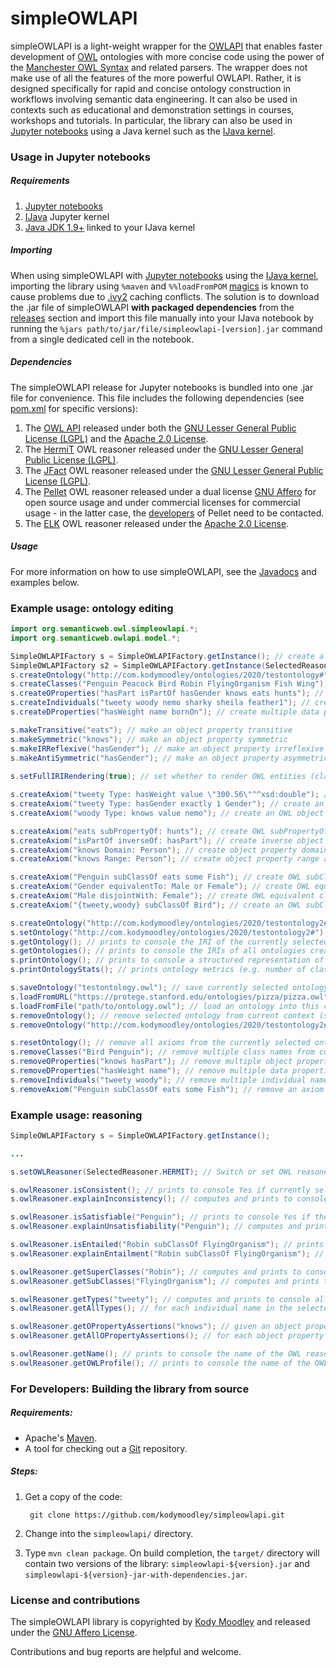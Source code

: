 # simpleOWLAPI
simpleOWLAPI is a light-weight wrapper for the [OWLAPI](https://github.com/owlcs/owlapi) that enables faster development of [OWL](https://www.w3.org/TR/owl2-overview/) ontologies with more concise code using the power of the [Manchester OWL Syntax](https://www.w3.org/TR/owl2-manchester-syntax/) and related parsers. The wrapper does not make use of all the features of the more powerful OWLAPI. Rather, it is designed specifically for rapid and concise ontology construction in workflows involving semantic data engineering. It can also be used in contexts such as educational and demonstration settings in courses, workshops and tutorials. In particular, the library can also be used in [Jupyter notebooks](https://jupyter.org/) using a Java kernel such as the [IJava kernel](https://github.com/SpencerPark/IJava).

### Usage in Jupyter notebooks

##### Requirements

1. [Jupyter notebooks](https://jupyter.org/)
2. [IJava](https://github.com/SpencerPark/IJava) Jupyter kernel
3. [Java JDK 1.9+](https://jdk.java.net/) linked to your IJava kernel

##### Importing

When using simpleOWLAPI with [Jupyter notebooks](https://jupyter.org/) using the [IJava kernel](https://github.com/SpencerPark/IJava), importing the library using ``%maven`` and ``%%loadFromPOM`` [magics](https://github.com/SpencerPark/IJava/blob/master/docs/magics.md) is known to cause problems due to [.ivy2](https://ant.apache.org/ivy/history/2.5.0/settings/caches.html) caching conflicts. The solution is to download the .jar file of simpleOWLAPI **with packaged dependencies** from the [releases](https://github.com/kodymoodley/simpleowlapi/releases/) section and import this file manually into your IJava notebook by running the ``%jars path/to/jar/file/simpleowlapi-[version].jar`` command from a single dedicated cell in the notebook.

##### Dependencies

The simpleOWLAPI release for Jupyter notebooks is bundled into one .jar file for convenience. This file includes the following dependencies (see [pom.xml](https://github.com/kodymoodley/simpleowlapi/blob/master/pom.xml) for specific versions):

1. The [OWL API](https://github.com/owlcs/owlapi) released under both the [GNU Lesser General Public License (LGPL)](https://www.gnu.org/licenses/lgpl-3.0.html) and the [Apache 2.0 License](https://www.apache.org/licenses/LICENSE-2.0).
2. The [HermiT](http://www.hermit-reasoner.com/) OWL reasoner released under the [GNU Lesser General Public License (LGPL)](https://www.gnu.org/licenses/lgpl-3.0.html).
3. The [JFact](http://jfact.sourceforge.net/) OWL reasoner released under the [GNU Lesser General Public License (LGPL)](https://www.gnu.org/licenses/lgpl-3.0.html).
4. The [Pellet](https://github.com/stardog-union/pellet) OWL reasoner released under a dual license [GNU Affero](https://www.gnu.org/licenses/agpl-3.0.en.html) for open source usage and under commercial licenses for commercial usage - in the latter case, the [developers](https://github.com/stardog-union/pellet/graphs/contributors) of Pellet need to be contacted.
5. The [ELK](https://github.com/liveontologies/elk-reasoner) OWL reasoner released under the [Apache 2.0 License](https://www.apache.org/licenses/LICENSE-2.0).

##### Usage

For more information on how to use simpleOWLAPI, see the [Javadocs](https://kodymoodley.github.io/simpleowlapi/doc/) and examples below.

### Example usage: ontology editing

```java
import org.semanticweb.owl.simpleowlapi.*;
import org.semanticweb.owlapi.model.*;

SimpleOWLAPIFactory s = SimpleOWLAPIFactory.getInstance(); // create a new SimpleOWLAPIFactory instance which allows the construction and manipulation of OWL ontologies (default OWL reasoner is JFACT)
SimpleOWLAPIFactory s2 = SimpleOWLAPIFactory.getInstance(SelectedReasoner.PELLET); // create a new SimpleOWLAPIFactory instance with the specified reasoner e.g. PELLET set for use
s.createOntology("http://com.kodymoodley/ontologies/2020/testontology#"); // create a new OWL ontology by specifying an IRI string and set it to the currently selected (active) ontology
s.createClasses("Penguin Peacock Bird Robin FlyingOrganism Fish Wing");	// create multiple class names (each separated by a space) and add them to the currently selected ontology
s.createOProperties("hasPart isPartOf hasGender knows eats hunts"); // create multiple object properties (each separated by a space) and add them to the currently selected ontology
s.createIndividuals("tweety woody nemo sharky sheila feather1"); // create multiple named individuals (each separated by a space) and add them to the currently selected ontology
s.createDProperties("hasWeight name bornOn"); // create multiple data properties (each separated by a space) and add them to the currently selected ontology

s.makeTransitive("eats"); // make an object property transitive
s.makeSymmetric("knows"); // make an object property symmetric
s.makeIRReflexive("hasGender"); // make an object property irreflexive
s.makeAntiSymmetric("hasGender"); // make an object property asymmetric
		
s.setFullIRIRendering(true); // set whether to render OWL entities (classes, individuals, properties, axioms etc.) using full IRIs or shortform label

s.createAxiom("tweety Type: hasWeight value \"300.56\"^^xsd:double"); // create an OWL data property assertion axiom and add it to the currently selected ontology
s.createAxiom("tweety Type: hasGender exactly 1 Gender"); // create an OWL class assertion axiom and add it to the currently selected ontology
s.createAxiom("woody Type: knows value nemo"); // create an OWL object property assertion axiom and add it to the currently selected ontology

s.createAxiom("eats subPropertyOf: hunts"); // create OWL subPropertyOf axiom and add it to the currently selected ontology
s.createAxiom("isPartOf inverseOf: hasPart"); // create inverse object property axiom and add it to the currently selected ontology
s.createAxiom("knows Domain: Person"); // create object property domain axiom and add it to the currently selected ontology
s.createAxiom("knows Range: Person"); // create object property range axiom and add it to the currently selected ontology

s.createAxiom("Penguin subClassOf eats some Fish"); // create OWL subClassOf axiom and add it to the currently selected ontology
s.createAxiom("Gender equivalentTo: Male or Female"); // create OWL equivalent classes axiom and add it to the currently selected ontology
s.createAxiom("Male disjointWith: Female"); // create OWL equivalent classes axiom and add it to the currently selected ontology
s.createAxiom("{tweety,woody} subClassOf Bird"); // create an OWL subClassOf axiom using nominals and add it to the currently selected ontology

s.createOntology("http://com.kodymoodley/ontologies/2020/testontology2#");
s.setOntology("http://com.kodymoodley/ontologies/2020/testontology2#"); // set / switch the "active" or currently selected ontology by specifying the IRI of the ontology to switch to
s.getOntology(); // prints to console the IRI of the currently selected ontology
s.getOntologies(); // prints to console the IRIs of all ontologies created / loaded within the current context (instance of the simpleOWLAPIFactory)
s.printOntology(); // prints to console a structured representation of the main OWL entities in the ontology
s.printOntologyStats(); // prints ontology metrics (e.g. number of classes, axioms of a certain type etc.)

s.saveOntology("testontology.owl"); // save currently selected ontology to local file using Manchester OWL syntax
s.loadFromURL("https://protege.stanford.edu/ontologies/pizza/pizza.owl"); // load an ontology into this context from a remote URL
s.loadFromFile("path/to/ontology.owl");	// load an ontology into this context from a local file path. WARNING: you cannot load multiple ontologies with the same IRI into the same context!
s.removeOntology(); // remove selected ontology from current context (simpleOWLAPIFactory instance) 
s.removeOntology("http://com.kodymoodley/ontologies/2020/testontology2#"); // remove ontology with specified IRI from current context (simpleOWLAPIFactory instance) 

s.resetOntology(); // remove all axioms from the currently selected ontology
s.removeClasses("Bird Penguin"); // remove multiple class names from currently selected ontology
s.removeOProperties("knows hasPart"); // remove multiple object properties from currently selected ontology
s.removeDProperties("hasWeight name"); // remove multiple data properties from currently selected ontology
s.removeIndividuals("tweety woody"); // remove multiple individual names from currently selected ontology
s.removeAxiom("Penguin subClassOf eats some Fish"); // remove an axiom from the currently selected ontology

```

### Example usage: reasoning

```java
SimpleOWLAPIFactory s = SimpleOWLAPIFactory.getInstance();

...

s.setOWLReasoner(SelectedReasoner.HERMIT); // Switch or set OWL reasoner 

s.owlReasoner.isConsistent(); // prints to console Yes if currently selected ontology is consistent, No otherwise
s.owlReasoner.explainInconsistency(); // computes and prints to console all explanations for the inconsistency of the selected ontology (provided it is inconsistent)

s.owlReasoner.isSatisfiable("Penguin");	// prints to console Yes if the given class expression is satisfiable, No otherwiseNo otherwise
s.owlReasoner.explainUnsatisfiability("Penguin"); // computes and prints to console all explanations for the unsatisfiability of the given class expression w.r.t. the selected ontology (provided it is indeed unsatisfiable)

s.owlReasoner.isEntailed("Robin subClassOf FlyingOrganism"); // prints to console Yes if the given axiom is entailed by the currently selected ontology, No otherwise
s.owlReasoner.explainEntailment("Robin subClassOf FlyingOrganism"); // computes and prints to console all explanations for the entailment of the given axiom w.r.t. the selected ontology (provided it is indeed entailed)

s.owlReasoner.getSuperClasses("Robin");	// computes and prints to console all super classes (indirect) for the given class expression
s.owlReasoner.getSubClasses("FlyingOrganism"); // computes and prints to console all sub classes (indirect) for the given class expression

s.owlReasoner.getTypes("tweety"); // computes and prints to console all class names for which the given individual is an instance
s.owlReasoner.getAllTypes(); // for each individual name in the selected ontology, computes and prints to console all class names such that this individual is an instance of the class name

s.owlReasoner.getOPropertyAssertions("knows"); // given an object property name R, prints to console all individual name pairs (a,b) such that R(a, b) is an object property assertion entailed by the selected ontology
s.owlReasoner.getAllOPropertyAssertions(); // for each object property R in the ontology, prints to console all individual name pairs (a,b) such that R(a, b) is an object property assertion entailed by the selected ontology

s.owlReasoner.getName(); // prints to console the name of the OWL reasoner which is currently being used by the simpleOWLAPIFactory instance
s.owlReasoner.getOWLProfile(); // prints to console the name of the OWL 2 profile which the selected OWL reasoner supports

```
### For Developers: Building the library from source

##### Requirements:

+ Apache's [Maven](http://maven.apache.org/index.html).
+ A tool for checking out a [Git](http://git-scm.com/) repository.

##### Steps:

1. Get a copy of the code:

        git clone https://github.com/kodymoodley/simpleowlapi.git
    
2. Change into the `simpleowlapi/` directory.

3. Type `mvn clean package`.  On build completion, the `target/` directory will contain two versions of the library: `simpleowlapi-${version}.jar` and `simpleowlapi-${version}-jar-with-dependencies.jar`.

### License and contributions
The simpleOWLAPI library is copyrighted by [Kody Moodley](https://sites.google.com/site/kodymoodley/) and released under the [GNU Affero License](https://github.com/kodymoodley/simpleowlapi/blob/master/LICENSE.md).

Contributions and bug reports are helpful and welcome.
